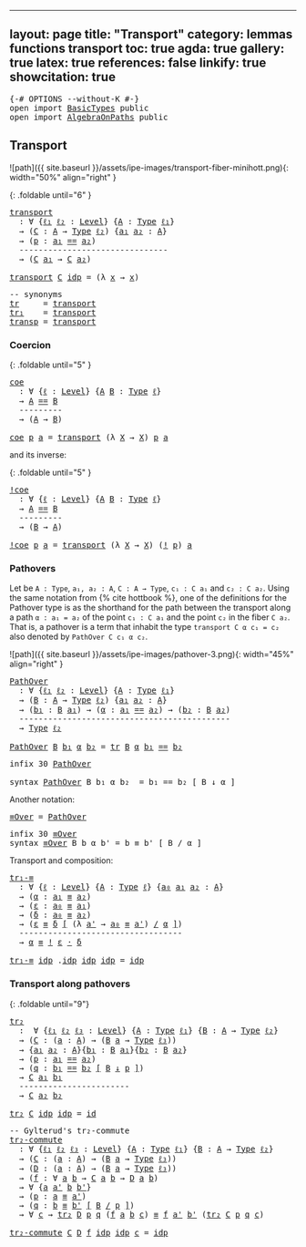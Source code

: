 
---
layout: page
title: "Transport"
category: lemmas functions transport
toc: true
agda: true
gallery: true
latex: true
references: false
linkify: true
showcitation: true
---

<div class="hide" >
<pre class="Agda">
<a id="211" class="Symbol">{-#</a> <a id="215" class="Keyword">OPTIONS</a> <a id="223" class="Pragma">--without-K</a> <a id="235" class="Symbol">#-}</a>
<a id="239" class="Keyword">open</a> <a id="244" class="Keyword">import</a> <a id="251" href="BasicTypes.html" class="Module">BasicTypes</a> <a id="262" class="Keyword">public</a>
<a id="269" class="Keyword">open</a> <a id="274" class="Keyword">import</a> <a id="281" href="AlgebraOnPaths.html" class="Module">AlgebraOnPaths</a> <a id="296" class="Keyword">public</a>
</pre>
</div>

## Transport

![path]({{ site.baseurl }}/assets/ipe-images/transport-fiber-minihott.png){: width="50%" align="right" }

{: .foldable until="6" }
<pre class="Agda">
<a id="transport"></a><a id="480" href="Transport.html#480" class="Function">transport</a>
  <a id="492" class="Symbol">:</a> <a id="494" class="Symbol">∀</a> <a id="496" class="Symbol">{</a><a id="497" href="Transport.html#497" class="Bound">ℓ₁</a> <a id="500" href="Transport.html#500" class="Bound">ℓ₂</a> <a id="503" class="Symbol">:</a> <a id="505" href="Agda.Primitive.html#408" class="Postulate">Level</a><a id="510" class="Symbol">}</a> <a id="512" class="Symbol">{</a><a id="513" href="Transport.html#513" class="Bound">A</a> <a id="515" class="Symbol">:</a> <a id="517" href="Intro.html#2931" class="Function">Type</a> <a id="522" href="Transport.html#497" class="Bound">ℓ₁</a><a id="524" class="Symbol">}</a>
  <a id="528" class="Symbol">→</a> <a id="530" class="Symbol">(</a><a id="531" href="Transport.html#531" class="Bound">C</a> <a id="533" class="Symbol">:</a> <a id="535" href="Transport.html#513" class="Bound">A</a> <a id="537" class="Symbol">→</a> <a id="539" href="Intro.html#2931" class="Function">Type</a> <a id="544" href="Transport.html#500" class="Bound">ℓ₂</a><a id="546" class="Symbol">)</a> <a id="548" class="Symbol">{</a><a id="549" href="Transport.html#549" class="Bound">a₁</a> <a id="552" href="Transport.html#552" class="Bound">a₂</a> <a id="555" class="Symbol">:</a> <a id="557" href="Transport.html#513" class="Bound">A</a><a id="558" class="Symbol">}</a>
  <a id="562" class="Symbol">→</a> <a id="564" class="Symbol">(</a><a id="565" href="Transport.html#565" class="Bound">p</a> <a id="567" class="Symbol">:</a> <a id="569" href="Transport.html#549" class="Bound">a₁</a> <a id="572" href="BasicTypes.html#6456" class="Datatype Operator">==</a> <a id="575" href="Transport.html#552" class="Bound">a₂</a><a id="577" class="Symbol">)</a>
  <a id="581" class="Comment">-------------------------------</a>
  <a id="615" class="Symbol">→</a> <a id="617" class="Symbol">(</a><a id="618" href="Transport.html#531" class="Bound">C</a> <a id="620" href="Transport.html#549" class="Bound">a₁</a> <a id="623" class="Symbol">→</a> <a id="625" href="Transport.html#531" class="Bound">C</a> <a id="627" href="Transport.html#552" class="Bound">a₂</a><a id="629" class="Symbol">)</a>

<a id="632" href="Transport.html#480" class="Function">transport</a> <a id="642" href="Transport.html#642" class="Bound">C</a> <a id="644" href="BasicTypes.html#6520" class="InductiveConstructor">idp</a> <a id="648" class="Symbol">=</a> <a id="650" class="Symbol">(λ</a> <a id="653" href="Transport.html#653" class="Bound">x</a> <a id="655" class="Symbol">→</a> <a id="657" href="Transport.html#653" class="Bound">x</a><a id="658" class="Symbol">)</a>
</pre>

<pre class="Agda">
<a id="685" class="Comment">-- synonyms</a>
<a id="tr"></a><a id="697" href="Transport.html#697" class="Function">tr</a>     <a id="704" class="Symbol">=</a> <a id="706" href="Transport.html#480" class="Function">transport</a>
<a id="tr₁"></a><a id="716" href="Transport.html#716" class="Function">tr₁</a>    <a id="723" class="Symbol">=</a> <a id="725" href="Transport.html#480" class="Function">transport</a>
<a id="transp"></a><a id="735" href="Transport.html#735" class="Function">transp</a> <a id="742" class="Symbol">=</a> <a id="744" href="Transport.html#480" class="Function">transport</a>
</pre>

### Coercion

{: .foldable until="5" }
<pre class="Agda">
<a id="coe"></a><a id="818" href="Transport.html#818" class="Function">coe</a>
  <a id="824" class="Symbol">:</a> <a id="826" class="Symbol">∀</a> <a id="828" class="Symbol">{</a><a id="829" href="Transport.html#829" class="Bound">ℓ</a> <a id="831" class="Symbol">:</a> <a id="833" href="Agda.Primitive.html#408" class="Postulate">Level</a><a id="838" class="Symbol">}</a> <a id="840" class="Symbol">{</a><a id="841" href="Transport.html#841" class="Bound">A</a> <a id="843" href="Transport.html#843" class="Bound">B</a> <a id="845" class="Symbol">:</a> <a id="847" href="Intro.html#2931" class="Function">Type</a> <a id="852" href="Transport.html#829" class="Bound">ℓ</a><a id="853" class="Symbol">}</a>
  <a id="857" class="Symbol">→</a> <a id="859" href="Transport.html#841" class="Bound">A</a> <a id="861" href="BasicTypes.html#6456" class="Datatype Operator">==</a> <a id="864" href="Transport.html#843" class="Bound">B</a>
  <a id="868" class="Comment">---------</a>
  <a id="880" class="Symbol">→</a> <a id="882" class="Symbol">(</a><a id="883" href="Transport.html#841" class="Bound">A</a> <a id="885" class="Symbol">→</a> <a id="887" href="Transport.html#843" class="Bound">B</a><a id="888" class="Symbol">)</a>

<a id="891" href="Transport.html#818" class="Function">coe</a> <a id="895" href="Transport.html#895" class="Bound">p</a> <a id="897" href="Transport.html#897" class="Bound">a</a> <a id="899" class="Symbol">=</a> <a id="901" href="Transport.html#480" class="Function">transport</a> <a id="911" class="Symbol">(λ</a> <a id="914" href="Transport.html#914" class="Bound">X</a> <a id="916" class="Symbol">→</a> <a id="918" href="Transport.html#914" class="Bound">X</a><a id="919" class="Symbol">)</a> <a id="921" href="Transport.html#895" class="Bound">p</a> <a id="923" href="Transport.html#897" class="Bound">a</a>
</pre>

and its inverse:

{: .foldable until="5" }
<pre class="Agda">
<a id="!coe"></a><a id="993" href="Transport.html#993" class="Function">!coe</a>
  <a id="1000" class="Symbol">:</a> <a id="1002" class="Symbol">∀</a> <a id="1004" class="Symbol">{</a><a id="1005" href="Transport.html#1005" class="Bound">ℓ</a> <a id="1007" class="Symbol">:</a> <a id="1009" href="Agda.Primitive.html#408" class="Postulate">Level</a><a id="1014" class="Symbol">}</a> <a id="1016" class="Symbol">{</a><a id="1017" href="Transport.html#1017" class="Bound">A</a> <a id="1019" href="Transport.html#1019" class="Bound">B</a> <a id="1021" class="Symbol">:</a> <a id="1023" href="Intro.html#2931" class="Function">Type</a> <a id="1028" href="Transport.html#1005" class="Bound">ℓ</a><a id="1029" class="Symbol">}</a>
  <a id="1033" class="Symbol">→</a> <a id="1035" href="Transport.html#1017" class="Bound">A</a> <a id="1037" href="BasicTypes.html#6456" class="Datatype Operator">==</a> <a id="1040" href="Transport.html#1019" class="Bound">B</a>
  <a id="1044" class="Comment">---------</a>
  <a id="1056" class="Symbol">→</a> <a id="1058" class="Symbol">(</a><a id="1059" href="Transport.html#1019" class="Bound">B</a> <a id="1061" class="Symbol">→</a> <a id="1063" href="Transport.html#1017" class="Bound">A</a><a id="1064" class="Symbol">)</a>

<a id="1067" href="Transport.html#993" class="Function">!coe</a> <a id="1072" href="Transport.html#1072" class="Bound">p</a> <a id="1074" href="Transport.html#1074" class="Bound">a</a> <a id="1076" class="Symbol">=</a> <a id="1078" href="Transport.html#480" class="Function">transport</a> <a id="1088" class="Symbol">(λ</a> <a id="1091" href="Transport.html#1091" class="Bound">X</a> <a id="1093" class="Symbol">→</a> <a id="1095" href="Transport.html#1091" class="Bound">X</a><a id="1096" class="Symbol">)</a> <a id="1098" class="Symbol">(</a><a id="1099" href="BasicFunctions.html#4545" class="Function Operator">!</a> <a id="1101" href="Transport.html#1072" class="Bound">p</a><a id="1102" class="Symbol">)</a> <a id="1104" href="Transport.html#1074" class="Bound">a</a>
</pre>


### Pathovers

Let be `A : Type`, `a₁, a₂ : A`, `C : A → Type`, `c₁ : C a₁` and `c₂ : C a₂`.
Using the same notation from {% cite hottbook %}, one of the definitions for the
Pathover type is as the shorthand for the path between the transport along a
path `α : a₁ = a₂` of the point `c₁ : C a₁` and the point `c₂` in the fiber `C
a₂`. That is, a pathover is a term that inhabit the type `transport C α c₁ = c₂`
also denoted by `PathOver C c₁ α c₂`.

![path]({{ site.baseurl }}/assets/ipe-images/pathover-3.png){: width="45%" align="right" }

<pre class="Agda">
<a id="PathOver"></a><a id="1674" href="Transport.html#1674" class="Function">PathOver</a>
  <a id="1685" class="Symbol">:</a> <a id="1687" class="Symbol">∀</a> <a id="1689" class="Symbol">{</a><a id="1690" href="Transport.html#1690" class="Bound">ℓ₁</a> <a id="1693" href="Transport.html#1693" class="Bound">ℓ₂</a> <a id="1696" class="Symbol">:</a> <a id="1698" href="Agda.Primitive.html#408" class="Postulate">Level</a><a id="1703" class="Symbol">}</a> <a id="1705" class="Symbol">{</a><a id="1706" href="Transport.html#1706" class="Bound">A</a> <a id="1708" class="Symbol">:</a> <a id="1710" href="Intro.html#2931" class="Function">Type</a> <a id="1715" href="Transport.html#1690" class="Bound">ℓ₁</a><a id="1717" class="Symbol">}</a>
  <a id="1721" class="Symbol">→</a> <a id="1723" class="Symbol">(</a><a id="1724" href="Transport.html#1724" class="Bound">B</a> <a id="1726" class="Symbol">:</a> <a id="1728" href="Transport.html#1706" class="Bound">A</a> <a id="1730" class="Symbol">→</a> <a id="1732" href="Intro.html#2931" class="Function">Type</a> <a id="1737" href="Transport.html#1693" class="Bound">ℓ₂</a><a id="1739" class="Symbol">)</a> <a id="1741" class="Symbol">{</a><a id="1742" href="Transport.html#1742" class="Bound">a₁</a> <a id="1745" href="Transport.html#1745" class="Bound">a₂</a> <a id="1748" class="Symbol">:</a> <a id="1750" href="Transport.html#1706" class="Bound">A</a><a id="1751" class="Symbol">}</a>
  <a id="1755" class="Symbol">→</a> <a id="1757" class="Symbol">(</a><a id="1758" href="Transport.html#1758" class="Bound">b₁</a> <a id="1761" class="Symbol">:</a> <a id="1763" href="Transport.html#1724" class="Bound">B</a> <a id="1765" href="Transport.html#1742" class="Bound">a₁</a><a id="1767" class="Symbol">)</a> <a id="1769" class="Symbol">→</a> <a id="1771" class="Symbol">(</a><a id="1772" href="Transport.html#1772" class="Bound">α</a> <a id="1774" class="Symbol">:</a> <a id="1776" href="Transport.html#1742" class="Bound">a₁</a> <a id="1779" href="BasicTypes.html#6456" class="Datatype Operator">==</a> <a id="1782" href="Transport.html#1745" class="Bound">a₂</a><a id="1784" class="Symbol">)</a> <a id="1786" class="Symbol">→</a> <a id="1788" class="Symbol">(</a><a id="1789" href="Transport.html#1789" class="Bound">b₂</a> <a id="1792" class="Symbol">:</a> <a id="1794" href="Transport.html#1724" class="Bound">B</a> <a id="1796" href="Transport.html#1745" class="Bound">a₂</a><a id="1798" class="Symbol">)</a>
  <a id="1802" class="Comment">--------------------------------------------</a>
  <a id="1849" class="Symbol">→</a> <a id="1851" href="Intro.html#2931" class="Function">Type</a> <a id="1856" href="Transport.html#1693" class="Bound">ℓ₂</a>

<a id="1860" href="Transport.html#1674" class="Function">PathOver</a> <a id="1869" href="Transport.html#1869" class="Bound">B</a> <a id="1871" href="Transport.html#1871" class="Bound">b₁</a> <a id="1874" href="Transport.html#1874" class="Bound">α</a> <a id="1876" href="Transport.html#1876" class="Bound">b₂</a> <a id="1879" class="Symbol">=</a> <a id="1881" href="Transport.html#697" class="Function">tr</a> <a id="1884" href="Transport.html#1869" class="Bound">B</a> <a id="1886" href="Transport.html#1874" class="Bound">α</a> <a id="1888" href="Transport.html#1871" class="Bound">b₁</a> <a id="1891" href="BasicTypes.html#6456" class="Datatype Operator">==</a> <a id="1894" href="Transport.html#1876" class="Bound">b₂</a>
</pre>

<pre class="Agda">
<a id="1922" class="Keyword">infix</a> <a id="1928" class="Number">30</a> <a id="1931" href="Transport.html#1674" class="Function">PathOver</a>

<a id="1941" class="Keyword">syntax</a> <a id="1948" href="Transport.html#1674" class="Function">PathOver</a> <a id="1957" class="Bound">B</a> <a id="1959" class="Bound">b₁</a> <a id="1962" class="Bound">α</a> <a id="1964" class="Bound">b₂</a>  <a id="1968" class="Symbol">=</a> <a id="1970" class="Bound">b₁</a> <a id="1973" class="Function">==</a> <a id="1976" class="Bound">b₂</a> <a id="1979" class="Function">[</a> <a id="1981" class="Bound">B</a> <a id="1983" class="Function">↓</a> <a id="1985" class="Bound">α</a> <a id="1987" class="Function">]</a>
</pre>

Another notation:

<pre class="Agda">
<a id="≡Over"></a><a id="2033" href="Transport.html#2033" class="Function">≡Over</a> <a id="2039" class="Symbol">=</a> <a id="2041" href="Transport.html#1674" class="Function">PathOver</a>
</pre>

<pre class="Agda">
<a id="2075" class="Keyword">infix</a> <a id="2081" class="Number">30</a> <a id="2084" href="Transport.html#2033" class="Function">≡Over</a>
<a id="2090" class="Keyword">syntax</a> <a id="2097" href="Transport.html#2033" class="Function">≡Over</a> <a id="2103" class="Bound">B</a> <a id="2105" class="Bound">b</a> <a id="2107" class="Bound">α</a> <a id="2109" class="Bound">b&#39;</a> <a id="2112" class="Symbol">=</a> <a id="2114" class="Bound">b</a> <a id="2116" class="Function">≡</a> <a id="2118" class="Bound">b&#39;</a> <a id="2121" class="Function">[</a> <a id="2123" class="Bound">B</a> <a id="2125" class="Function">/</a> <a id="2127" class="Bound">α</a> <a id="2129" class="Function">]</a>
</pre>

Transport and composition:

<pre class="Agda">
<a id="tr₁-≡"></a><a id="2184" href="Transport.html#2184" class="Function">tr₁-≡</a>
  <a id="2192" class="Symbol">:</a> <a id="2194" class="Symbol">∀</a> <a id="2196" class="Symbol">{</a><a id="2197" href="Transport.html#2197" class="Bound">ℓ</a> <a id="2199" class="Symbol">:</a> <a id="2201" href="Agda.Primitive.html#408" class="Postulate">Level</a><a id="2206" class="Symbol">}</a> <a id="2208" class="Symbol">{</a><a id="2209" href="Transport.html#2209" class="Bound">A</a> <a id="2211" class="Symbol">:</a> <a id="2213" href="Intro.html#2931" class="Function">Type</a> <a id="2218" href="Transport.html#2197" class="Bound">ℓ</a><a id="2219" class="Symbol">}</a> <a id="2221" class="Symbol">{</a><a id="2222" href="Transport.html#2222" class="Bound">a₀</a> <a id="2225" href="Transport.html#2225" class="Bound">a₁</a> <a id="2228" href="Transport.html#2228" class="Bound">a₂</a> <a id="2231" class="Symbol">:</a> <a id="2233" href="Transport.html#2209" class="Bound">A</a><a id="2234" class="Symbol">}</a>
  <a id="2238" class="Symbol">→</a> <a id="2240" class="Symbol">(</a><a id="2241" href="Transport.html#2241" class="Bound">α</a> <a id="2243" class="Symbol">:</a> <a id="2245" href="Transport.html#2225" class="Bound">a₁</a> <a id="2248" href="BasicTypes.html#6651" class="Function Operator">≡</a> <a id="2250" href="Transport.html#2228" class="Bound">a₂</a><a id="2252" class="Symbol">)</a>
  <a id="2256" class="Symbol">→</a> <a id="2258" class="Symbol">(</a><a id="2259" href="Transport.html#2259" class="Bound">ε</a> <a id="2261" class="Symbol">:</a> <a id="2263" href="Transport.html#2222" class="Bound">a₀</a> <a id="2266" href="BasicTypes.html#6651" class="Function Operator">≡</a> <a id="2268" href="Transport.html#2225" class="Bound">a₁</a><a id="2270" class="Symbol">)</a>
  <a id="2274" class="Symbol">→</a> <a id="2276" class="Symbol">(</a><a id="2277" href="Transport.html#2277" class="Bound">δ</a> <a id="2279" class="Symbol">:</a> <a id="2281" href="Transport.html#2222" class="Bound">a₀</a> <a id="2284" href="BasicTypes.html#6651" class="Function Operator">≡</a> <a id="2286" href="Transport.html#2228" class="Bound">a₂</a><a id="2288" class="Symbol">)</a>
  <a id="2292" class="Symbol">→</a> <a id="2294" class="Symbol">(</a><a id="2295" href="Transport.html#2259" class="Bound">ε</a> <a id="2297" href="Transport.html#2033" class="Function">≡</a> <a id="2299" href="Transport.html#2277" class="Bound">δ</a> <a id="2301" href="Transport.html#2033" class="Function">[</a> <a id="2303" class="Symbol">(λ</a> <a id="2306" href="Transport.html#2306" class="Bound">a&#39;</a> <a id="2309" class="Symbol">→</a> <a id="2311" href="Transport.html#2222" class="Bound">a₀</a> <a id="2314" href="BasicTypes.html#6651" class="Function Operator">≡</a> <a id="2316" href="Transport.html#2306" class="Bound">a&#39;</a><a id="2318" class="Symbol">)</a> <a id="2320" href="Transport.html#2033" class="Function">/</a> <a id="2322" href="Transport.html#2241" class="Bound">α</a> <a id="2324" href="Transport.html#2033" class="Function">]</a><a id="2325" class="Symbol">)</a>
  <a id="2329" class="Comment">----------------------------------</a>
  <a id="2366" class="Symbol">→</a> <a id="2368" href="Transport.html#2241" class="Bound">α</a> <a id="2370" href="BasicTypes.html#6651" class="Function Operator">≡</a> <a id="2372" href="BasicFunctions.html#4545" class="Function Operator">!</a> <a id="2374" href="Transport.html#2259" class="Bound">ε</a> <a id="2376" href="BasicFunctions.html#4102" class="Function Operator">·</a> <a id="2378" href="Transport.html#2277" class="Bound">δ</a>

<a id="2381" href="Transport.html#2184" class="Function">tr₁-≡</a> <a id="2387" href="BasicTypes.html#6520" class="InductiveConstructor">idp</a> <a id="2391" class="DottedPattern Symbol">.</a><a id="2392" href="BasicTypes.html#6520" class="DottedPattern InductiveConstructor">idp</a> <a id="2396" href="BasicTypes.html#6520" class="InductiveConstructor">idp</a> <a id="2400" href="BasicTypes.html#6520" class="InductiveConstructor">idp</a> <a id="2404" class="Symbol">=</a> <a id="2406" href="BasicTypes.html#6520" class="InductiveConstructor">idp</a>
</pre>


### Transport along pathovers

{: .foldable until="9"}
<pre class="Agda">
<a id="tr₂"></a><a id="2491" href="Transport.html#2491" class="Function">tr₂</a>
  <a id="2497" class="Symbol">:</a>  <a id="2500" class="Symbol">∀</a> <a id="2502" class="Symbol">{</a><a id="2503" href="Transport.html#2503" class="Bound">ℓ₁</a> <a id="2506" href="Transport.html#2506" class="Bound">ℓ₂</a> <a id="2509" href="Transport.html#2509" class="Bound">ℓ₃</a> <a id="2512" class="Symbol">:</a> <a id="2514" href="Agda.Primitive.html#408" class="Postulate">Level</a><a id="2519" class="Symbol">}</a> <a id="2521" class="Symbol">{</a><a id="2522" href="Transport.html#2522" class="Bound">A</a> <a id="2524" class="Symbol">:</a> <a id="2526" href="Intro.html#2931" class="Function">Type</a> <a id="2531" href="Transport.html#2503" class="Bound">ℓ₁</a><a id="2533" class="Symbol">}</a> <a id="2535" class="Symbol">{</a><a id="2536" href="Transport.html#2536" class="Bound">B</a> <a id="2538" class="Symbol">:</a> <a id="2540" href="Transport.html#2522" class="Bound">A</a> <a id="2542" class="Symbol">→</a> <a id="2544" href="Intro.html#2931" class="Function">Type</a> <a id="2549" href="Transport.html#2506" class="Bound">ℓ₂</a><a id="2551" class="Symbol">}</a>
  <a id="2555" class="Symbol">→</a> <a id="2557" class="Symbol">(</a><a id="2558" href="Transport.html#2558" class="Bound">C</a> <a id="2560" class="Symbol">:</a> <a id="2562" class="Symbol">(</a><a id="2563" href="Transport.html#2563" class="Bound">a</a> <a id="2565" class="Symbol">:</a> <a id="2567" href="Transport.html#2522" class="Bound">A</a><a id="2568" class="Symbol">)</a> <a id="2570" class="Symbol">→</a> <a id="2572" class="Symbol">(</a><a id="2573" href="Transport.html#2536" class="Bound">B</a> <a id="2575" href="Transport.html#2563" class="Bound">a</a> <a id="2577" class="Symbol">→</a> <a id="2579" href="Intro.html#2931" class="Function">Type</a> <a id="2584" href="Transport.html#2509" class="Bound">ℓ₃</a><a id="2586" class="Symbol">))</a>
  <a id="2591" class="Symbol">→</a> <a id="2593" class="Symbol">{</a><a id="2594" href="Transport.html#2594" class="Bound">a₁</a> <a id="2597" href="Transport.html#2597" class="Bound">a₂</a> <a id="2600" class="Symbol">:</a> <a id="2602" href="Transport.html#2522" class="Bound">A</a><a id="2603" class="Symbol">}{</a><a id="2605" href="Transport.html#2605" class="Bound">b₁</a> <a id="2608" class="Symbol">:</a> <a id="2610" href="Transport.html#2536" class="Bound">B</a> <a id="2612" href="Transport.html#2594" class="Bound">a₁</a><a id="2614" class="Symbol">}{</a><a id="2616" href="Transport.html#2616" class="Bound">b₂</a> <a id="2619" class="Symbol">:</a> <a id="2621" href="Transport.html#2536" class="Bound">B</a> <a id="2623" href="Transport.html#2597" class="Bound">a₂</a><a id="2625" class="Symbol">}</a>
  <a id="2629" class="Symbol">→</a> <a id="2631" class="Symbol">(</a><a id="2632" href="Transport.html#2632" class="Bound">p</a> <a id="2634" class="Symbol">:</a> <a id="2636" href="Transport.html#2594" class="Bound">a₁</a> <a id="2639" href="BasicTypes.html#6456" class="Datatype Operator">==</a> <a id="2642" href="Transport.html#2597" class="Bound">a₂</a><a id="2644" class="Symbol">)</a>
  <a id="2648" class="Symbol">→</a> <a id="2650" class="Symbol">(</a><a id="2651" href="Transport.html#2651" class="Bound">q</a> <a id="2653" class="Symbol">:</a> <a id="2655" href="Transport.html#2605" class="Bound">b₁</a> <a id="2658" href="Transport.html#1674" class="Function">==</a> <a id="2661" href="Transport.html#2616" class="Bound">b₂</a> <a id="2664" href="Transport.html#1674" class="Function">[</a> <a id="2666" href="Transport.html#2536" class="Bound">B</a> <a id="2668" href="Transport.html#1674" class="Function">↓</a> <a id="2670" href="Transport.html#2632" class="Bound">p</a> <a id="2672" href="Transport.html#1674" class="Function">]</a><a id="2673" class="Symbol">)</a>
  <a id="2677" class="Symbol">→</a> <a id="2679" href="Transport.html#2558" class="Bound">C</a> <a id="2681" href="Transport.html#2594" class="Bound">a₁</a> <a id="2684" href="Transport.html#2605" class="Bound">b₁</a>
  <a id="2689" class="Comment">-----------------------</a>
  <a id="2715" class="Symbol">→</a> <a id="2717" href="Transport.html#2558" class="Bound">C</a> <a id="2719" href="Transport.html#2597" class="Bound">a₂</a> <a id="2722" href="Transport.html#2616" class="Bound">b₂</a>

<a id="2726" href="Transport.html#2491" class="Function">tr₂</a> <a id="2730" href="Transport.html#2730" class="Bound">C</a> <a id="2732" href="BasicTypes.html#6520" class="InductiveConstructor">idp</a> <a id="2736" href="BasicTypes.html#6520" class="InductiveConstructor">idp</a> <a id="2740" class="Symbol">=</a> <a id="2742" href="BasicFunctions.html#376" class="Function">id</a>
</pre>

<pre class="Agda">
<a id="2770" class="Comment">-- Gylterud&#39;s tr₂-commute</a>
<a id="tr₂-commute"></a><a id="2796" href="Transport.html#2796" class="Function">tr₂-commute</a>
  <a id="2810" class="Symbol">:</a> <a id="2812" class="Symbol">∀</a> <a id="2814" class="Symbol">{</a><a id="2815" href="Transport.html#2815" class="Bound">ℓ₁</a> <a id="2818" href="Transport.html#2818" class="Bound">ℓ₂</a> <a id="2821" href="Transport.html#2821" class="Bound">ℓ₃</a> <a id="2824" class="Symbol">:</a> <a id="2826" href="Agda.Primitive.html#408" class="Postulate">Level</a><a id="2831" class="Symbol">}</a> <a id="2833" class="Symbol">{</a><a id="2834" href="Transport.html#2834" class="Bound">A</a> <a id="2836" class="Symbol">:</a> <a id="2838" href="Intro.html#2931" class="Function">Type</a> <a id="2843" href="Transport.html#2815" class="Bound">ℓ₁</a><a id="2845" class="Symbol">}</a> <a id="2847" class="Symbol">{</a><a id="2848" href="Transport.html#2848" class="Bound">B</a> <a id="2850" class="Symbol">:</a> <a id="2852" href="Transport.html#2834" class="Bound">A</a> <a id="2854" class="Symbol">→</a> <a id="2856" href="Intro.html#2931" class="Function">Type</a> <a id="2861" href="Transport.html#2818" class="Bound">ℓ₂</a><a id="2863" class="Symbol">}</a>
  <a id="2867" class="Symbol">→</a> <a id="2869" class="Symbol">(</a><a id="2870" href="Transport.html#2870" class="Bound">C</a> <a id="2872" class="Symbol">:</a> <a id="2874" class="Symbol">(</a><a id="2875" href="Transport.html#2875" class="Bound">a</a> <a id="2877" class="Symbol">:</a> <a id="2879" href="Transport.html#2834" class="Bound">A</a><a id="2880" class="Symbol">)</a> <a id="2882" class="Symbol">→</a> <a id="2884" class="Symbol">(</a><a id="2885" href="Transport.html#2848" class="Bound">B</a> <a id="2887" href="Transport.html#2875" class="Bound">a</a> <a id="2889" class="Symbol">→</a> <a id="2891" href="Intro.html#2931" class="Function">Type</a> <a id="2896" href="Transport.html#2821" class="Bound">ℓ₃</a><a id="2898" class="Symbol">))</a>
  <a id="2903" class="Symbol">→</a> <a id="2905" class="Symbol">(</a><a id="2906" href="Transport.html#2906" class="Bound">D</a> <a id="2908" class="Symbol">:</a> <a id="2910" class="Symbol">(</a><a id="2911" href="Transport.html#2911" class="Bound">a</a> <a id="2913" class="Symbol">:</a> <a id="2915" href="Transport.html#2834" class="Bound">A</a><a id="2916" class="Symbol">)</a> <a id="2918" class="Symbol">→</a> <a id="2920" class="Symbol">(</a><a id="2921" href="Transport.html#2848" class="Bound">B</a> <a id="2923" href="Transport.html#2911" class="Bound">a</a> <a id="2925" class="Symbol">→</a> <a id="2927" href="Intro.html#2931" class="Function">Type</a> <a id="2932" href="Transport.html#2821" class="Bound">ℓ₃</a><a id="2934" class="Symbol">))</a>
  <a id="2939" class="Symbol">→</a> <a id="2941" class="Symbol">(</a><a id="2942" href="Transport.html#2942" class="Bound">f</a> <a id="2944" class="Symbol">:</a> <a id="2946" class="Symbol">∀</a> <a id="2948" href="Transport.html#2948" class="Bound">a</a> <a id="2950" href="Transport.html#2950" class="Bound">b</a> <a id="2952" class="Symbol">→</a> <a id="2954" href="Transport.html#2870" class="Bound">C</a> <a id="2956" href="Transport.html#2948" class="Bound">a</a> <a id="2958" href="Transport.html#2950" class="Bound">b</a> <a id="2960" class="Symbol">→</a> <a id="2962" href="Transport.html#2906" class="Bound">D</a> <a id="2964" href="Transport.html#2948" class="Bound">a</a> <a id="2966" href="Transport.html#2950" class="Bound">b</a><a id="2967" class="Symbol">)</a>
  <a id="2971" class="Symbol">→</a> <a id="2973" class="Symbol">∀</a> <a id="2975" class="Symbol">{</a><a id="2976" href="Transport.html#2976" class="Bound">a</a> <a id="2978" href="Transport.html#2978" class="Bound">a&#39;</a> <a id="2981" href="Transport.html#2981" class="Bound">b</a> <a id="2983" href="Transport.html#2983" class="Bound">b&#39;</a><a id="2985" class="Symbol">}</a>
  <a id="2989" class="Symbol">→</a> <a id="2991" class="Symbol">(</a><a id="2992" href="Transport.html#2992" class="Bound">p</a> <a id="2994" class="Symbol">:</a> <a id="2996" href="Transport.html#2976" class="Bound">a</a> <a id="2998" href="BasicTypes.html#6651" class="Function Operator">≡</a> <a id="3000" href="Transport.html#2978" class="Bound">a&#39;</a><a id="3002" class="Symbol">)</a>
  <a id="3006" class="Symbol">→</a> <a id="3008" class="Symbol">(</a><a id="3009" href="Transport.html#3009" class="Bound">q</a> <a id="3011" class="Symbol">:</a> <a id="3013" href="Transport.html#2981" class="Bound">b</a> <a id="3015" href="Transport.html#2033" class="Function">≡</a> <a id="3017" href="Transport.html#2983" class="Bound">b&#39;</a> <a id="3020" href="Transport.html#2033" class="Function">[</a> <a id="3022" href="Transport.html#2848" class="Bound">B</a> <a id="3024" href="Transport.html#2033" class="Function">/</a> <a id="3026" href="Transport.html#2992" class="Bound">p</a> <a id="3028" href="Transport.html#2033" class="Function">]</a><a id="3029" class="Symbol">)</a>
  <a id="3033" class="Symbol">→</a> <a id="3035" class="Symbol">∀</a> <a id="3037" href="Transport.html#3037" class="Bound">c</a> <a id="3039" class="Symbol">→</a> <a id="3041" href="Transport.html#2491" class="Function">tr₂</a> <a id="3045" href="Transport.html#2906" class="Bound">D</a> <a id="3047" href="Transport.html#2992" class="Bound">p</a> <a id="3049" href="Transport.html#3009" class="Bound">q</a> <a id="3051" class="Symbol">(</a><a id="3052" href="Transport.html#2942" class="Bound">f</a> <a id="3054" href="Transport.html#2976" class="Bound">a</a> <a id="3056" href="Transport.html#2981" class="Bound">b</a> <a id="3058" href="Transport.html#3037" class="Bound">c</a><a id="3059" class="Symbol">)</a> <a id="3061" href="BasicTypes.html#6651" class="Function Operator">≡</a> <a id="3063" href="Transport.html#2942" class="Bound">f</a> <a id="3065" href="Transport.html#2978" class="Bound">a&#39;</a> <a id="3068" href="Transport.html#2983" class="Bound">b&#39;</a> <a id="3071" class="Symbol">(</a><a id="3072" href="Transport.html#2491" class="Function">tr₂</a> <a id="3076" href="Transport.html#2870" class="Bound">C</a> <a id="3078" href="Transport.html#2992" class="Bound">p</a> <a id="3080" href="Transport.html#3009" class="Bound">q</a> <a id="3082" href="Transport.html#3037" class="Bound">c</a><a id="3083" class="Symbol">)</a>

<a id="3086" href="Transport.html#2796" class="Function">tr₂-commute</a> <a id="3098" href="Transport.html#3098" class="Bound">C</a> <a id="3100" href="Transport.html#3100" class="Bound">D</a> <a id="3102" href="Transport.html#3102" class="Bound">f</a> <a id="3104" href="BasicTypes.html#6520" class="InductiveConstructor">idp</a> <a id="3108" href="BasicTypes.html#6520" class="InductiveConstructor">idp</a> <a id="3112" href="Transport.html#3112" class="Bound">c</a> <a id="3114" class="Symbol">=</a> <a id="3116" href="BasicTypes.html#6520" class="InductiveConstructor">idp</a>
</pre>
